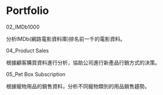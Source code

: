 # Portfolio

02_IMDb1000

分析IMDb(網路電影資料庫)排名前一千的電影資料。

04_Product Sales

根據顧客購買資料進行分析，協助公司進行新產品行銷方式的決策。

05_Pet Box Subscription

根據寵物用品的銷售資料，分析不同寵物類別的用品銷售趨勢。
